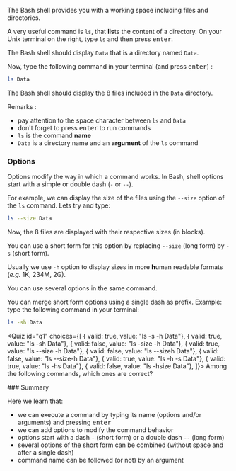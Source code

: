 <script>
import Alert from "components/Alert.svelte";
import Quiz from "components/Quiz.svelte";
</script>

The Bash shell provides you with a working space including files and directories.

A very useful command is `ls`, that **l**i**s**ts the content of a directory.
On your Unix terminal on the right, type `ls` and then press <kbd>enter</kbd>.

The Bash shell should display `Data` that is a directory named `Data`.

Now, type the following command in your terminal (and press <kbd>enter</kbd>) :

```bash
ls Data
```

The Bash shell should display the 8 files included in the `Data` directory.

Remarks : 
* pay attention to the space character between `ls` and `Data`
* don't forget to press <kbd>enter</kbd> to run commands
* `ls` is the command **name**
* `Data` is a directory name and an **argument** of the `ls` command

### Options

Options modify the way in which a command works.
In Bash, shell options start with a simple or double dash (`-` or `--`).

For example, we can display the size of the files using the `--size` option of the `ls` command. 
Lets try and type: 

```bash
ls --size Data
```

Now, the 8 files are displayed with their respective sizes (in blocks). 

You can use a short form for this option by replacing `--size` (long form) by `-s` (short form).

Usually we use `-h` option to display sizes in more **h**uman readable formats (_e.g._ 1K, 234M, 2G). 

You can use several options in the same command.

You can merge short form options using a single dash as prefix.
Example: type the following command in your terminal:

```bash
ls -sh Data
```

<Quiz id="q1" choices={[
	{ valid: true, value: "ls -s -h Data"},
	{ valid: true, value: "ls -sh Data"},
	{ valid: false, value: "ls -size -h Data"},
	{ valid: true, value: "ls --size -h Data"},
	{ valid: false, value: "ls --sizeh Data"},
	{ valid: false, value: "ls --size-h Data"},
	{ valid: true, value: "ls -h -s Data"},
	{ valid: true, value: "ls -hs Data"},
	{ valid: false, value: "ls -hsize Data"},
]}>
	<span slot="prompt">
		Among the following commands, which ones are correct?
	</span>
</Quiz>

<Alert>
### Summary

Here we learn that:
- we can execute a command by typing its name (options and/or arguments) and pressing <kbd>enter</kbd>
- we can add options to modify the command behavior
- options start with a dash `-` (short form) or a double dash `--` (long form)
- several options of the short form can be combined (without space and after a single dash)
- command name can be followed (or not) by an argument
</Alert>




